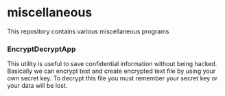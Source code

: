 # miscellaneous
This repository contains various miscellaneous programs 
### EncryptDecryptApp
This utility is useful to save confidential information without being hacked. Basically we can encrypt text and create encrypted text file by using your own secret key. To decrypt this file you must remember your secret key or your data will be lost.
